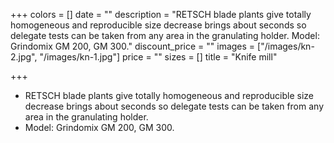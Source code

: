 +++
colors = []
date = ""
description = "RETSCH blade plants give totally homogeneous and reproducible size decrease brings about seconds so delegate tests can be taken from any area in the granulating holder. Model: Grindomix GM 200, GM 300."
discount_price = ""
images = ["/images/kn-2.jpg", "/images/kn-1.jpg"]
price = ""
sizes = []
title = "Knife mill"

+++
* RETSCH blade plants give totally homogeneous and reproducible size decrease brings about seconds so delegate tests can be taken from any area in the granulating holder.
* Model: Grindomix GM 200, GM 300.